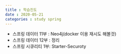 ```yaml
---
title : 학습진도
date : 2020-05-21
categories : study spring
---
```

+ 스프링 데이터 11부 : Neo4j(docker 이용 재시도 해볼것)
+ 스프링 데이터 12부 : 정리
+ 스프링 시큐리티 1부: Starter-Securoty
